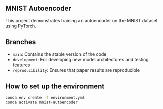 ## MNIST Autoencoder


This project demonstrates training an autoencoder on the MNIST dataset using PyTorch.


## Branches

- `main`: Contains the stable version of the code
- `development`: For developing new model architectures and testing features
- `reproducibility`: Ensures that paper results are reproducible

## How to set up the environment

```bash
conda env create -f environment.yml
conda activate mnist-autoencoder
```
